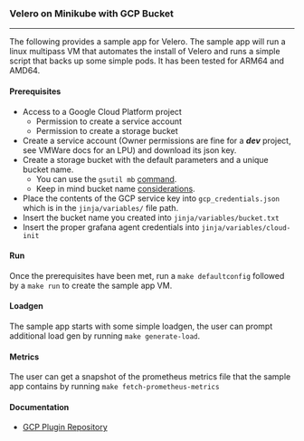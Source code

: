 ### Velero on Minikube with GCP Bucket
---
The following provides a sample app for Velero. The sample app will run a linux multipass VM that automates the install of Velero and runs a simple script that backs up some simple pods. It has been tested for ARM64 and AMD64.

#### Prerequisites
* Access to a Google Cloud Platform project
    * Permission to create a service account
    * Permission to create a storage bucket
* Create a service account (Owner permissions are fine for a ***dev*** project, see VMWare docs for an LPU) and download its json key.
* Create a storage bucket with the default parameters and a unique bucket name.
    * You can use the `gsutil mb` [command](https://cloud.google.com/storage/docs/gsutil/commands/mb).
    * Keep in mind bucket name [considerations](https://cloud.google.com/storage/docs/buckets#considerations).
* Place the contents of the GCP service key into `gcp_credentials.json` which is in the `jinja/variables/` file path.
* Insert the bucket name you created into `jinja/variables/bucket.txt`
* Insert the proper grafana agent credentials into `jinja/variables/cloud-init`

#### Run
Once the prerequisites have been met, run a `make defaultconfig` followed by a `make run` to create the sample app VM.

#### Loadgen
The sample app starts with some simple loadgen, the user can prompt additional load gen by running `make generate-load`.

#### Metrics
The user can get a snapshot of the prometheus metrics file that the sample app contains by running `make fetch-prometheus-metrics`

#### Documentation
* [GCP Plugin Repository](https://github.com/vmware-tanzu/velero-plugin-for-gcp)
